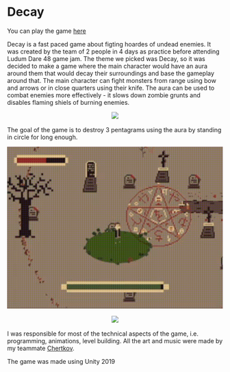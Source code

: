 # Decay

You can play the game [here](https://3079.itch.io/decay-3)

Decay is a fast paced game about figting hoardes of undead enemies. It was created by the team of 2 people in 4 days as practice before attending Ludum Dare 48 game jam. The theme we picked was Decay, so it was decided to make a game where the main character would have an aura around them that would decay their surroundings and base the gameplay around that. The main character can fight monsters from range using bow and arrows or in close quarters using their knife. The aura can be used to combat enemies more effectively - it slows down zombie grunts and disables flaming shiels of burning enemies.

<p align="center">
  <img src="https://github.com/3079/Decay/blob/main/decay2.gif?raw=true"/>
</p>

The goal of the game is to destroy 3 pentagrams using the aura by standing in circle for long enough.

<p align="center">
  <img src="https://github.com/3079/Decay/blob/main/decay3.gif?raw=true"/>
</p>

<p align="center">
  <img src="https://github.com/3079/Decay/blob/main/decay1.gif?raw=true"/>
</p>

I was responsible for most of the technical aspects of the game, i.e. programming, animations, level building.
All the art and music were made by my teammate [Chertkov](https://chertkov.itch.io/).

The game was made using Unity 2019
